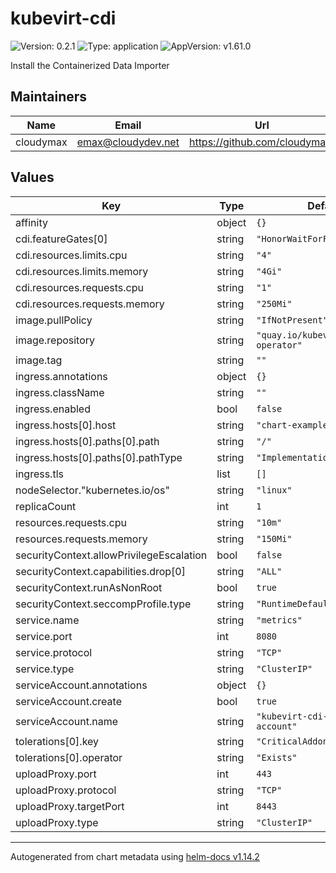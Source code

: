 # kubevirt-cdi

![Version: 0.2.1](https://img.shields.io/badge/Version-0.2.1-informational?style=flat-square) ![Type: application](https://img.shields.io/badge/Type-application-informational?style=flat-square) ![AppVersion: v1.61.0](https://img.shields.io/badge/AppVersion-v1.61.0-informational?style=flat-square)

Install the Containerized Data Importer

## Maintainers

| Name | Email | Url |
| ---- | ------ | --- |
| cloudymax | <emax@cloudydev.net> | <https://github.com/cloudymax/> |

## Values

| Key | Type | Default | Description |
|-----|------|---------|-------------|
| affinity | object | `{}` |  |
| cdi.featureGates[0] | string | `"HonorWaitForFirstConsumer"` |  |
| cdi.resources.limits.cpu | string | `"4"` |  |
| cdi.resources.limits.memory | string | `"4Gi"` |  |
| cdi.resources.requests.cpu | string | `"1"` |  |
| cdi.resources.requests.memory | string | `"250Mi"` |  |
| image.pullPolicy | string | `"IfNotPresent"` |  |
| image.repository | string | `"quay.io/kubevirt/cdi-operator"` |  |
| image.tag | string | `""` |  |
| ingress.annotations | object | `{}` |  |
| ingress.className | string | `""` |  |
| ingress.enabled | bool | `false` |  |
| ingress.hosts[0].host | string | `"chart-example.local"` |  |
| ingress.hosts[0].paths[0].path | string | `"/"` |  |
| ingress.hosts[0].paths[0].pathType | string | `"ImplementationSpecific"` |  |
| ingress.tls | list | `[]` |  |
| nodeSelector."kubernetes.io/os" | string | `"linux"` |  |
| replicaCount | int | `1` |  |
| resources.requests.cpu | string | `"10m"` |  |
| resources.requests.memory | string | `"150Mi"` |  |
| securityContext.allowPrivilegeEscalation | bool | `false` |  |
| securityContext.capabilities.drop[0] | string | `"ALL"` |  |
| securityContext.runAsNonRoot | bool | `true` |  |
| securityContext.seccompProfile.type | string | `"RuntimeDefault"` |  |
| service.name | string | `"metrics"` |  |
| service.port | int | `8080` |  |
| service.protocol | string | `"TCP"` |  |
| service.type | string | `"ClusterIP"` |  |
| serviceAccount.annotations | object | `{}` |  |
| serviceAccount.create | bool | `true` |  |
| serviceAccount.name | string | `"kubevirt-cdi-service-account"` |  |
| tolerations[0].key | string | `"CriticalAddonsOnly"` |  |
| tolerations[0].operator | string | `"Exists"` |  |
| uploadProxy.port | int | `443` |  |
| uploadProxy.protocol | string | `"TCP"` |  |
| uploadProxy.targetPort | int | `8443` |  |
| uploadProxy.type | string | `"ClusterIP"` |  |

----------------------------------------------
Autogenerated from chart metadata using [helm-docs v1.14.2](https://github.com/norwoodj/helm-docs/releases/v1.14.2)
